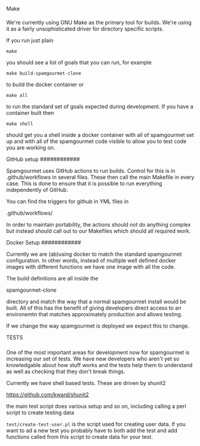 Make
####

We're currently using GNU Make as the primary tool for builds. We're
using it as a fairly unsophisticated driver for directory specific
scripts.

If you run just plain

    make

you should see a list of goals that you can run, for example

    make build-spamgourmet-clone

to build the docker container or

    make all

to run the standard set of goals expected during development. If you
have a container built then

    make shell

should get you a shell inside a docker container with all of
spamgourmet set up and with all of the spamgourmet code visible to
allow you to test code you are working on.

GitHub setup
############

Spamgourmet uses GitHub actions to run builds. Control for this is in
.github/workflows in several files. These then call the main Makefile
in every case. This is done to ensure that it is possible to run
everything independently of GitHub.

You can find the triggers for github in YML files in 

.github/workflows/

In order to maintain portability, the actions should not do anything
complex but instead should call out to our Makefiles which should all
required work.


Docker Setup
############

Currently we are (ab)using docker to match the standard spamgourmet
configuration. In other words, instead of multiple well defined docker
images with different functions we have one image with all the code.

The build definitions are all inside the

  spamgourmet-clone

directory and match the way that a normal spamgourmet install would be
built. All of this has the benefit of giving developers direct access
to an environemtn that matches approximately production and allows
testing.

If we change the way spamgourmet is deployed we expect this to change.


TESTS
#####

One of the most important areas for development now for spamgourmet is
increasing our set of tests. We have new developers who aren't yet so
knowledgable about how stuff works and the tests help them to
understand as well as checking that they don't break things.

Currently we have shell based tests. These are driven by shunit2

https://github.com/kward/shunit2

the main test script does various setup and so on, including calling a
perl script to create testing data

`test/create-test-user.pl` is the script used for creating user
data. If you want to ad a new test you probably have to both add the
test and add functions called from this script to create data for your
test.
